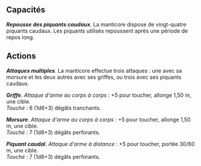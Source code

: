 ## Capacités
_**Repousse des piquants caudaux**_. La manticore dispose de vingt-quatre piquants caudaux. Les piquants utilisés repoussent après une période de repos long.

## Actions
_**Attaques multiples**_. La manticore effectue trois attaques : une avec sa morsure et les deux autres avec ses griffes, ou trois avec ses piquants caudaux.

_**Griffe**_. _Attaque d'arme au corps à corps_ : +5 pour toucher, allonge 1,50 m, une cible.  
_Touché_ : 6 (1d6+3) dégâts tranchants.

_**Morsure**_. _Attaque d'arme au corps à corps_ : +5 pour toucher, allonge 1,50 m, une cible.  
_Touché_ : 7 (1d8+3) dégâts perforants.

_**Piquant caudal**_. _Attaque d'arme à distance_ : +5 pour toucher, portée 30/60 m, une cible.  
_Touché_ : 7 (1d8+3) dégâts perforants.
